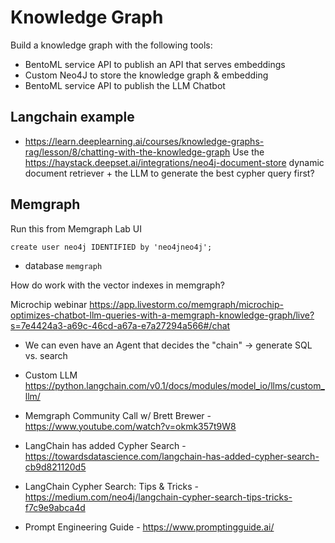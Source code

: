 # Knowledge Graph

Build a knowledge graph with the following tools:
- BentoML service API to publish an API that serves embeddings
- Custom Neo4J to store the knowledge graph & embedding
- BentoML service API to publish the LLM Chatbot

## Langchain example
- https://learn.deeplearning.ai/courses/knowledge-graphs-rag/lesson/8/chatting-with-the-knowledge-graph
Use the https://haystack.deepset.ai/integrations/neo4j-document-store dynamic document retriever + the LLM to
generate the best cypher query first?

## Memgraph

Run this from Memgraph Lab UI

```cypher
create user neo4j IDENTIFIED by 'neo4jneo4j';
```

- database `memgraph`

How do work with the vector indexes in memgraph?

Microchip webinar https://app.livestorm.co/memgraph/microchip-optimizes-chatbot-llm-queries-with-a-memgraph-knowledge-graph/live?s=7e4424a3-a69c-46cd-a67a-e7a27294a566#/chat
- We can even have an Agent that decides the "chain" -> generate SQL vs. search


- Custom LLM https://python.langchain.com/v0.1/docs/modules/model_io/llms/custom_llm/
- Memgraph Community Call w/ Brett Brewer - https://www.youtube.com/watch?v=okmk357t9W8
- LangChain has added Cypher Search - https://towardsdatascience.com/langchain-has-added-cypher-search-cb9d821120d5
- LangChain Cypher Search: Tips & Tricks - https://medium.com/neo4j/langchain-cypher-search-tips-tricks-f7c9e9abca4d
- Prompt Engineering Guide - https://www.promptingguide.ai/